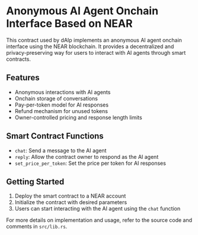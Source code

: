 # Anonymous AI Agent Onchain Interface Based on NEAR

This contract used by dAIp implements an anonymous AI agent onchain interface using the NEAR blockchain. 
It provides a decentralized and privacy-preserving way for users to interact with AI agents through smart contracts.

## Features

- Anonymous interactions with AI agents
- Onchain storage of conversations
- Pay-per-token model for AI responses
- Refund mechanism for unused tokens
- Owner-controlled pricing and response length limits

## Smart Contract Functions

- `chat`: Send a message to the AI agent
- `reply`: Allow the contract owner to respond as the AI agent
- `set_price_per_token`: Set the price per token for AI responses

## Getting Started

1. Deploy the smart contract to a NEAR account
2. Initialize the contract with desired parameters
3. Users can start interacting with the AI agent using the `chat` function

For more details on implementation and usage, refer to the source code and comments in `src/lib.rs`.